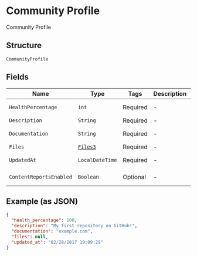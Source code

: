 
# Community Profile

Community Profile

## Structure

`CommunityProfile`

## Fields

| Name | Type | Tags | Description | Getter | Setter |
|  --- | --- | --- | --- | --- | --- |
| `HealthPercentage` | `int` | Required | - | int getHealthPercentage() | setHealthPercentage(int healthPercentage) |
| `Description` | `String` | Required | - | String getDescription() | setDescription(String description) |
| `Documentation` | `String` | Required | - | String getDocumentation() | setDocumentation(String documentation) |
| `Files` | [`Files3`](../../doc/models/files-3.md) | Required | - | Files3 getFiles() | setFiles(Files3 files) |
| `UpdatedAt` | `LocalDateTime` | Required | - | LocalDateTime getUpdatedAt() | setUpdatedAt(LocalDateTime updatedAt) |
| `ContentReportsEnabled` | `Boolean` | Optional | - | Boolean getContentReportsEnabled() | setContentReportsEnabled(Boolean contentReportsEnabled) |

## Example (as JSON)

```json
{
  "health_percentage": 100,
  "description": "My first repository on GitHub!",
  "documentation": "example.com",
  "files": null,
  "updated_at": "02/28/2017 19:09:29"
}
```

